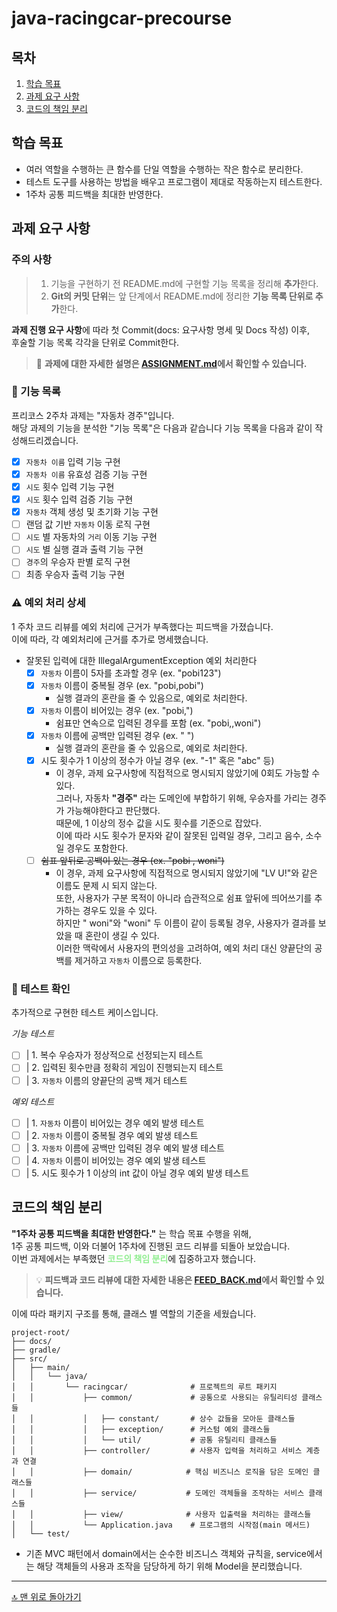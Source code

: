 # java-racingcar-precourse

## 목차

1. [학습 목표](#학습-목표)
2. [과제 요구 사항](#과제-요구-사항)
3. [코드의 책임 분리](#코드의-책임-분리)

## 학습 목표

- 여러 역할을 수행하는 큰 함수를 단일 역할을 수행하는 작은 함수로 분리한다.
- 테스트 도구를 사용하는 방법을 배우고 프로그램이 제대로 작동하는지 테스트한다.
- 1주차 공통 피드백을 최대한 반영한다.

## 과제 요구 사항

### 주의 사항

> 1. 기능을 구현하기 전 README.md에 구현할 기능 목록을 정리해 **추가**한다.
> 2. **Git의 커밋 단위**는 앞 단계에서 README.md에 정리한 **기능 목록 단위로 추가**한다.

**과제 진행 요구 사항**에 따라 첫 Commit(docs: 요구사항 명세 및 Docs 작성) 이후,<br>
후술할 기능 목록 각각을 단위로 Commit한다.

> 📝 **과제에 대한 자세한 설명은 [ASSIGNMENT.md](docs/ASSIGNMENT.md)에서 확인할 수 있습니다.**

### 📝 기능 목록

프리코스 2주차 과제는 "자동차 경주"입니다.<br>
해당 과제의 기능을 분석한 "기능 목록"은 다음과 같습니다
기능 목록을 다음과 같이 작성해드리겠습니다.

- [x] `자동차 이름` 입력 기능 구현
- [x] `자동차 이름` 유효성 검증 기능 구현
- [x] `시도` 횟수 입력 기능 구현
- [x] `시도` 횟수 입력 검증 기능 구현
- [x] `자동차` 객체 생성 및 초기화 기능 구현
- [ ] 랜덤 값 기반 `자동차` 이동 로직 구현
- [ ] `시도` 별 자동차의 `거리` 이동 기능 구현
- [ ] `시도` 별 실행 결과 출력 기능 구현
- [ ] `경주`의 우승자 판별 로직 구현
- [ ] 최종 우승자 출력 기능 구현

### ⚠️ 예외 처리 상세

1 주차 코드 리뷰를 예외 처리에 근거가 부족했다는 피드백을 가졌습니다.<br>
이에 따라, 각 예외처리에 근거를 추가로 명세했습니다.

- 잘못된 입력에 대한 IllegalArgumentException 예외 처리한다
    - [x] `자동차` 이름이 5자를 초과할 경우 (ex. "pobi123")
    - [x] `자동차` 이름이 중복될 경우 (ex. "pobi,pobi")
        - 실행 결과의 혼란을 줄 수 있음으로, 예외로 처리한다.
    - [x] `자동차` 이름이 비어있는 경우 (ex. "pobi,")
        - 쉼표만 연속으로 입력된 경우를 포함 (ex. "pobi,,woni")
    - [x] `자동차` 이름에 공백만 입력된 경우 (ex. "   ")
        - 실행 결과의 혼란을 줄 수 있음으로, 예외로 처리한다.
    - [x] 시도 횟수가 1 이상의 정수가 아닐 경우 (ex. "-1" 혹은 "abc" 등)
        - 이 경우, 과제 요구사항에 직접적으로 명시되지 않았기에 0회도 가능할 수 있다.
          <br/> 그러나, 자동차 **"경주"** 라는 도메인에 부합하기 위해, 우승자를 가리는 경주가 가능해야한다고 판단했다.
          <br/> 때문에, 1 이상의 정수 값을 시도 횟수를 기준으로 잡았다.
          <br/> 이에 따라 시도 횟수가 문자와 같이 잘못된 입력일 경우, 그리고 음수, 소수일 경우도 포함한다.
    - [ ] ~~쉼표 앞뒤로 공백이 있는 경우 (ex. "pobi , woni")~~
        - 이 경우, 과제 요구사항에 직접적으로 명시되지 않았기에 "LV U!"와 같은 이름도 문제 시 되지 않는다.
          <br/> 또한, 사용자가 구분 목적이 아니라 습관적으로 쉼표 앞뒤에 띄어쓰기를 추가하는 경우도 있을 수 있다.
          <br/> 하지만 " woni"와 "woni" 두 이름이 같이 등록될 경우, 사용자가 결과를 보았을 때 혼란이 생길 수 있다.
          <br/> 이러한 맥락에서 사용자의 편의성을 고려하여, 예외 처리 대신 양끝단의 공백를 제거하고 `자동차` 이름으로 등록한다.

### 🧪 테스트 확인

추가적으로 구현한 테스트 케이스입니다.

*기능 테스트*

- [ ] | 1. 복수 우승자가 정상적으로 선정되는지 테스트
- [ ] | 2. 입력된 횟수만큼 정확히 게임이 진행되는지 테스트
- [ ] | 3. `자동차` 이름의 양끝단의 공백 제거 테스트

*예외 테스트*

- [ ] | 1. `자동차` 이름이 비어있는 경우 예외 발생 테스트
- [ ] | 2. `자동차` 이름이 중복될 경우 예외 발생 테스트
- [ ] | 3. `자동차` 이름에 공백만 입력된 경우 예외 발생 테스트
- [ ] | 4. `자동차` 이름이 비어있는 경우 예외 발생 테스트
- [ ] | 5. 시도 횟수가 1 이상의 int 값이 아닐 경우 예외 발생 테스트

## 코드의 책임 분리

**"1주차 공통 피드백을 최대한 반영한다."** 는 학습 목표 수행을 위해,<br/>
1주 공통 피드백, 이와 더불어 1주차에 진행된 코드 리뷰를 되돌아 보았습니다.<br/>
이번 과제에서는 부족했던 <span style="color: lightgreen">**코드의 책임 분리**</span>에 집중하고자 했습니다.<br>
> 💡 **피드백과 코드 리뷰에 대한 자세한 내용은 [FEED_BACK.md](docs/FEED_BACK.md)에서 확인할 수 있습니다.**

이에 따라 패키지 구조를 통해, 클래스 별 역할의 기준을 세웠습니다.

```
project-root/
├── docs/
├── gradle/
├── src/
│   ├── main/
│   │   └── java/
│   │       └── racingcar/              # 프로젝트의 루트 패키지
│   │           ├── common/             # 공통으로 사용되는 유틸리티성 클래스들
│   │           │   ├── constant/       # 상수 값들을 모아둔 클래스들
│   │           │   ├── exception/      # 커스텀 예외 클래스들
│   │           │   └── util/           # 공통 유틸리티 클래스들
│   │           ├── controller/         # 사용자 입력을 처리하고 서비스 계층과 연결
│   │           ├── domain/            # 핵심 비즈니스 로직을 담은 도메인 클래스들
│   │           ├── service/           # 도메인 객체들을 조작하는 서비스 클래스들
│   │           ├── view/              # 사용자 입출력을 처리하는 클래스들
│   │           └── Application.java    # 프로그램의 시작점(main 메서드)
│   └── test/
```

- 기존 MVC 패턴에서 domain에서는 순수한 비즈니스 객체와 규칙을, service에서는 해당 객체들의 사용과 조작을 담당하게 하기 위해 Model을 분리했습니다.

---

[🔝 맨 위로 돌아가기](#java-racingcar-precourse)